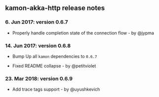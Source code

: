 kamon-akka-http release notes
------------------------

### 6. Jun 2017: version 0.6.7

- Properly handle completion state of the connection flow - by @jypma


### 14. Jun 2017: version 0.6.8

- Bump Up all `kamon` dependencies to `0.6.7`

- Fixed README collapse - by @petitviolet 

### 23. Mar 2018: version 0.6.9

- Add trace tags support - by @uyushkevich
